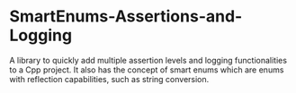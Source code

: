 # SmartEnums-Assertions-and-Logging

A library to quickly add multiple assertion levels and logging functionalities to a Cpp project. It also has the concept of smart enums which are enums with reflection capabilities, such as string conversion.
